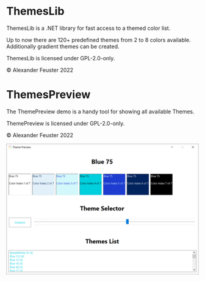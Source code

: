 # ThemesLib
ThemesLib is a .NET library for fast access to a themed color list.

Up to now there are 120+ predefined themes from 2 to 8 colors available.
Additionally gradient themes can be created.

ThemesLib is licensed under GPL-2.0-only.

© Alexander Feuster 2022


# ThemesPreview
The ThemePreview demo is a handy tool for showing all available Themes.

ThemePreview is licensed under GPL-2.0-only.

© Alexander Feuster 2022

![ThemesPreview Screenshot](ThemesPreview.png)